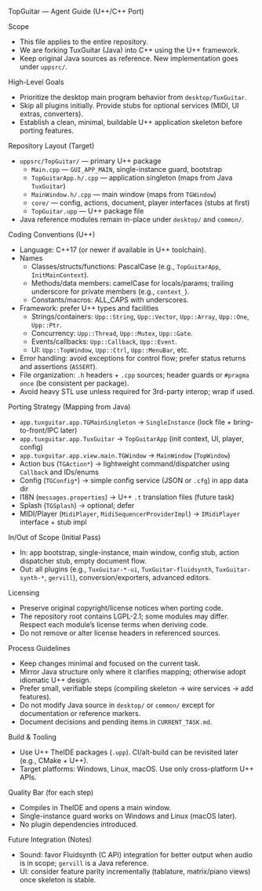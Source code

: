 TopGuitar — Agent Guide (U++/C++ Port)

Scope

- This file applies to the entire repository.
- We are forking TuxGuitar (Java) into C++ using the U++ framework.
- Keep original Java sources as reference. New implementation goes under `uppsrc/`.

High-Level Goals

- Prioritize the desktop main program behavior from `desktop/TuxGuitar`.
- Skip all plugins initially. Provide stubs for optional services (MIDI, UI extras, converters).
- Establish a clean, minimal, buildable U++ application skeleton before porting features.

Repository Layout (Target)

- `uppsrc/TopGuitar/` — primary U++ package
  - `Main.cpp` — `GUI_APP_MAIN`, single-instance guard, bootstrap
  - `TopGuitarApp.h/.cpp` — application singleton (maps from Java `TuxGuitar`)
  - `MainWindow.h/.cpp` — main window (maps from `TGWindow`)
  - `core/` — config, actions, document, player interfaces (stubs at first)
  - `TopGuitar.upp` — U++ package file
- Java reference modules remain in-place under `desktop/` and `common/`.

Coding Conventions (U++)

- Language: C++17 (or newer if available in U++ toolchain).
- Names
  - Classes/structs/functions: PascalCase (e.g., `TopGuitarApp`, `InitMainContext`).
  - Methods/data members: camelCase for locals/params; trailing underscore for private members (e.g., `context_`).
  - Constants/macros: ALL_CAPS with underscores.
- Framework: prefer U++ types and facilities
  - Strings/containers: `Upp::String`, `Upp::Vector`, `Upp::Array`, `Upp::One`, `Upp::Ptr`.
  - Concurrency: `Upp::Thread`, `Upp::Mutex`, `Upp::Gate`.
  - Events/callbacks: `Upp::Callback`, `Upp::Event`.
  - UI: `Upp::TopWindow`, `Upp::Ctrl`, `Upp::MenuBar`, etc.
- Error handling: avoid exceptions for control flow; prefer status returns and assertions (`ASSERT`).
- File organization: `.h` headers + `.cpp` sources; header guards or `#pragma once` (be consistent per package).
- Avoid heavy STL use unless required for 3rd-party interop; wrap if used.

Porting Strategy (Mapping from Java)

- `app.tuxguitar.app.TGMainSingleton` → `SingleInstance` (lock file + bring-to-front/IPC later)
- `app.tuxguitar.app.TuxGuitar` → `TopGuitarApp` (init context, UI, player, config)
- `app.tuxguitar.app.view.main.TGWindow` → `MainWindow` (`TopWindow`) 
- Action bus (`TGAction*`) → lightweight command/dispatcher using `Callback` and IDs/enums
- Config (`TGConfig*`) → simple config service (JSON or `.cfg`) in app data dir
- I18N (`messages.properties`) → U++ `.t` translation files (future task)
- Splash (`TGSplash`) → optional; defer
- MIDI/Player (`MidiPlayer`, `MidiSequencerProviderImpl`) → `IMidiPlayer` interface + stub impl

In/Out of Scope (Initial Pass)

- In: app bootstrap, single-instance, main window, config stub, action dispatcher stub, empty document flow.
- Out: all plugins (e.g., `TuxGuitar-*-ui`, `TuxGuitar-fluidsynth`, `TuxGuitar-synth-*`, `gervill`), conversion/exporters, advanced editors.

Licensing

- Preserve original copyright/license notices when porting code.
- The repository root contains LGPL-2.1; some modules may differ. Respect each module’s license terms when deriving code.
- Do not remove or alter license headers in referenced sources.

Process Guidelines

- Keep changes minimal and focused on the current task.
- Mirror Java structure only where it clarifies mapping; otherwise adopt idiomatic U++ design.
- Prefer small, verifiable steps (compiling skeleton → wire services → add features).
- Do not modify Java source in `desktop/` or `common/` except for documentation or reference markers.
- Document decisions and pending items in `CURRENT_TASK.md`.

Build & Tooling

- Use U++ TheIDE packages (`.upp`). CI/alt-build can be revisited later (e.g., CMake + U++).
- Target platforms: Windows, Linux, macOS. Use only cross-platform U++ APIs.

Quality Bar (for each step)

- Compiles in TheIDE and opens a main window.
- Single-instance guard works on Windows and Linux (macOS later). 
- No plugin dependencies introduced.

Future Integration (Notes)

- Sound: favor Fluidsynth (C API) integration for better output when audio is in scope; `gervill` is a Java reference.
- UI: consider feature parity incrementally (tablature, matrix/piano views) once skeleton is stable.

